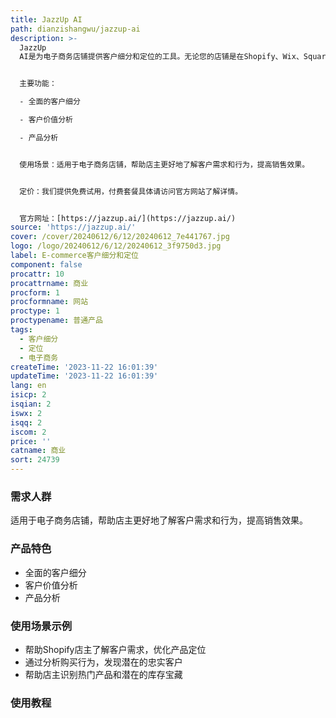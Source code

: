 ```yaml
---
title: JazzUp AI
path: dianzishangwu/jazzup-ai
description: >-
  JazzUp
  AI是为电子商务店铺提供客户细分和定位的工具。无论您的店铺是在Shopify、Wix、Squarespace还是WooCommerce上，我们都能帮助您了解客户的真实需求。我们使用机器学习来理解为什么您的销售额出现了平台或下降。


  主要功能：

  - 全面的客户细分

  - 客户价值分析

  - 产品分析


  使用场景：适用于电子商务店铺，帮助店主更好地了解客户需求和行为，提高销售效果。


  定价：我们提供免费试用，付费套餐具体请访问官方网站了解详情。


  官方网址：[https://jazzup.ai/](https://jazzup.ai/)
source: 'https://jazzup.ai/'
cover: /cover/20240612/6/12/20240612_7e441767.jpg
logo: /logo/20240612/6/12/20240612_3f9750d3.jpg
label: E-commerce客户细分和定位
component: false
procattr: 10
procattrname: 商业
procform: 1
procformname: 网站
proctype: 1
proctypename: 普通产品
tags:
  - 客户细分
  - 定位
  - 电子商务
createTime: '2023-11-22 16:01:39'
updateTime: '2023-11-22 16:01:39'
lang: en
isicp: 2
isqian: 2
iswx: 2
isqq: 2
iscom: 2
price: ''
catname: 商业
sort: 24739
---
```




### 需求人群
适用于电子商务店铺，帮助店主更好地了解客户需求和行为，提高销售效果。

### 产品特色
- 全面的客户细分
- 客户价值分析
- 产品分析

### 使用场景示例
- 帮助Shopify店主了解客户需求，优化产品定位
- 通过分析购买行为，发现潜在的忠实客户
- 帮助店主识别热门产品和潜在的库存宝藏

### 使用教程


  
